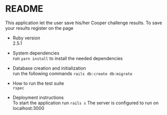 # README

This application let the user save his/her Cooper challenge results.
To save your results register on the page 

* Ruby version  
2.5.1

* System dependencies  
run ```yarn install``` to install the needed dependencies

* Database creation and initialization  
run the following commands 
```rails db:create db:migrate```

* How to run the test suite  
```rspec```

* Deployment instructions  
To start the application run ```rails s``` 
The server is configured to run on localhost:3000
